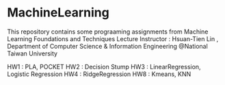# MachineLearning
This repository contains some prograaming assignments from Machine Learning Foundations and Techniques
Lecture Instructor : Hsuan-Tien Lin , Department of Computer Science & Information Engineering @National Taiwan University

HW1 : PLA, POCKET
HW2 : Decision Stump
HW3 : LinearRegression, Logistic Regression
HW4 : RidgeRegression
HW8 : Kmeans, KNN
